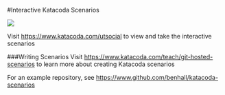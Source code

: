 #Interactive Katacoda Scenarios

[![](http://shields.katacoda.com/katacoda/utsocial/count.svg)](https://www.katacoda.com/utsocial "Get your profile on Katacoda.com")

Visit https://www.katacoda.com/utsocial to view and take the interactive scenarios

###Writing Scenarios
Visit https://www.katacoda.com/teach/git-hosted-scenarios to learn more about creating Katacoda scenarios

For an example repository, see https://www.github.com/benhall/katacoda-scenarios
